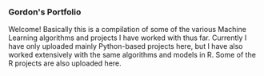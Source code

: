### Gordon's Portfolio

Welcome! Basically this is a compilation of some of the various Machine Learning algorithms and projects I have worked with thus far. Currently I have only uploaded mainly Python-based projects here, but I have also worked extensively with the same algorithms and models in R. Some of the R projects are also uploaded here.
